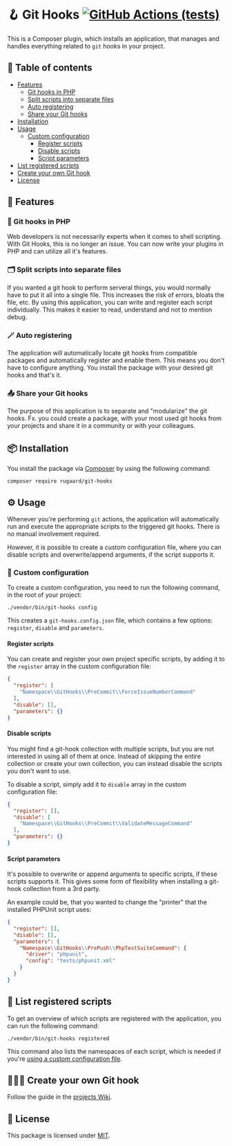 # 🪝 Git Hooks [![GitHub Actions (tests)](https://github.com/rugaard/git-hooks/actions/workflows/tests.yml/badge.svg?branch=main)](https://github.com/rugaard/git-hooks/actions/workflows/tests.yml)

This is a Composer plugin, which installs an application, that manages and handles everything related to `git` hooks in your project.

## 📖 Table of contents

* [Features](#-features)
  * [Git hooks in PHP](#--git-hooks-in-php)
  * [Split scripts into separate files](#--split-scripts-into-separate-files)
  * [Auto registering](#--auto-registering)
  * [Share your Git hooks](#--share-your-git-hooks)
* [Installation](#-installation)
* [Usage](#%EF%B8%8F-usage)
  * [Custom configuration](#-custom-configuration)
    * [Register scripts](#register-scripts)
    * [Disable scripts](#disable-scripts)
    * [Script parameters](#script-parameters)
* [List registered scripts](#-list-registered-scripts)
* [Create your own Git hook](#-create-your-own-git-hook)
* [License](#-license)

## 🌟 Features

### 🐘  Git hooks in PHP

Web developers is not necessarily experts when it comes to shell scripting. With Git Hooks, this is no longer an issue. You can now write your plugins in PHP and can utilize all it's features.

### 🗂  Split scripts into separate files

If you wanted a git hook to perform serveral things, you would normally have to put it all into a single file. This increases the risk of errors, bloats the file, etc. By using this application, you can write and register each script individually. This makes it easier to read, understand and not to mention debug.

### 🪄  Auto registering

The application will automatically locate git hooks from compatible packages and automatically register and enable them. This means you don't have to configure anything. You install the package with your desired git hooks and that's it.

### 📤  Share your Git hooks

The purpose of this application is to separate and "modularize" the git hooks. Fx. you could create a package, with your most used git hooks from your projects and share it in a community or with your colleagues. 

## 📦 Installation

You install the package via [Composer](https://getcomposer.org/) by using the following command:

```shell
composer require rugaard/git-hooks
```

## ⚙️ Usage

Whenever you're performing `git` actions, the application will automatically run and execute the appropriate scripts to the triggered git hooks. There is no manual involvement required. 

However, it is possible to create a custom configuration file, where you can disable scripts and overwrite/append arguments, if the script supports it.

### 📝 Custom configuration

To create a custom configuration, you need to run the following command, in the root of your project:

```shell
./vendor/bin/git-hooks config
```

This creates a `git-hooks.config.json` file, which contains a few options: `register`, `disable` and `parameters`.

#### Register scripts

You can create and register your own project specific scripts, by adding it to the `register` array in the custom configuration file:

```json
{
  "register": [
    "Namespace\\GitHooks\\PreCommit\\ForceIssueNumberCommand"
  ],
  "disable": [],
  "parameters": {}
}
```

#### Disable scripts

You might find a git-hook collection with multiple scripts, but you are not interested in using all of them at once. Instead of skipping the entire collection or create your own collection, you can instead disable the scripts you don't want to use.

To disable a script, simply add it to `disable` array in the custom configuration file:

```json
{
  "register": [],
  "disable": [
    "Namespace\\GitHooks\\PreCommit\\ValidateMessageCommand"
  ],
  "parameters": {}
}
```

#### Script parameters

It's possible to overwrite or append arguments to specific scripts, if these scripts supports it. This gives some form of flexibility when installing a git-hook collection from a 3rd party.

An example could be, that you wanted to change the "printer" that the installed PHPUnit script uses:

```json
{
  "register": [],
  "disable": [],
  "parameters": {
    "Namespace\\GitHooks\\PrePush\\PhpTestSuiteCommand": {
      "driver": "phpunit",
      "config": "tests/phpunit.xml"
    }
  }
}
```

## 🧩 List registered scripts

To get an overview of which scripts are registered with the application, you can run the following command:

```shell
./vendor/bin/git-hooks registered
```

This command also lists the namespaces of each script, which is needed if you're [using a custom configuration file](#-custom-configuration).

## 🧑🏻‍💻 Create your own Git hook

Follow the guide in the [projects Wiki](https://github.com/rugaard/git-hooks/wiki).

## 🚓 License

This package is licensed under [MIT](https://github.com/rugaard/git-hooks/blob/main/LICENSE).
